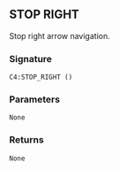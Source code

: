 ## STOP RIGHT

Stop right arrow navigation.


###  Signature

`C4:STOP_RIGHT ()`


### Parameters

`None`


### Returns

`None`